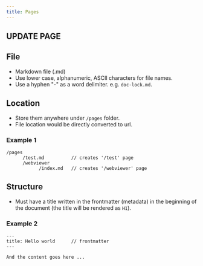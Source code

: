 ```yaml
---
title: Pages
---
```


## UPDATE PAGE

## File

* Markdown file (.md)
* Use lower case, alphanumeric, ASCII characters for file names.
* Use a hyphen "-" as a word delimiter. e.g. `doc-lock.md`.

## Location

* Store them anywhere under `/pages` folder.
* File location would be directly converted to url.

### Example 1

```
/pages
      /test.md          // creates '/test' page
      /webviewer
            /index.md   // creates '/webviewer' page
```

## Structure

* Must have a title written in the frontmatter (metadata) in the beginning of the document (the title will be rendered as `H1`).

### Example 2

```
---
title: Hello world      // frontmatter
---

And the content goes here ...
``` 